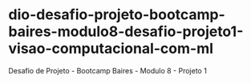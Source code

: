 # dio-desafio-projeto-bootcamp-baires-modulo8-desafio-projeto1-visao-computacional-com-ml
Desafio de Projeto - Bootcamp Baires - Modulo 8 - Projeto 1
